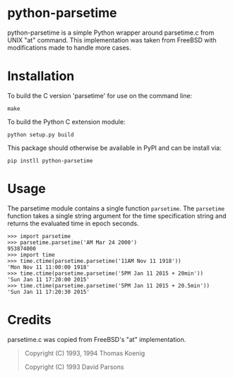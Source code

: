python-parsetime
================

python-parsetime is a simple Python wrapper around parsetime.c from UNIX "at" command.
This implementation was taken from FreeBSD with modifications made to handle more cases.

Installation
============

To build the C version 'parsetime' for use on the command line:

    make

To build the Python C extension module:

    python setup.py build

This package should otherwise be available in PyPI and can be install via:

    pip instll python-parsetime

Usage
=====
The parsetime module contains a single function `parsetime`. The `parsetime`
function takes a single string argument for the time specification string and
returns the evaluated time in epoch seconds.

    >>> import parsetime
    >>> parsetime.parsetime('AM Mar 24 2000')
    953874000
    >>> import time
    >>> time.ctime(parsetime.parsetime('11AM Nov 11 1918'))
    'Mon Nov 11 11:00:00 1918'
    >>> time.ctime(parsetime.parsetime('5PM Jan 11 2015 + 20min'))
    'Sun Jan 11 17:20:00 2015'
    >>> time.ctime(parsetime.parsetime('5PM Jan 11 2015 + 20.5min'))
    'Sun Jan 11 17:20:30 2015'

Credits
=======
parsetime.c was copied from FreeBSD's "at" implementation.

> Copyright (C) 1993, 1994 Thomas Koenig
>
> Copyright (C) 1993       David Parsons

